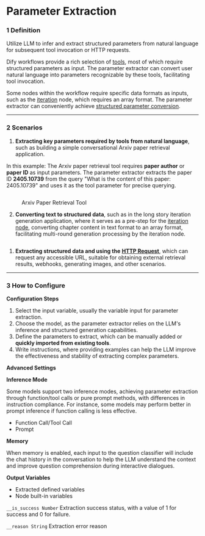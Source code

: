 # Parameter Extraction

### 1 Definition

Utilize LLM to infer and extract structured parameters from natural language for subsequent tool invocation or HTTP requests.

Dify workflows provide a rich selection of [tools](../../tools.md), most of which require structured parameters as input. The parameter extractor can convert user natural language into parameters recognizable by these tools, facilitating tool invocation.

Some nodes within the workflow require specific data formats as inputs, such as the [iteration](iteration.md#definition) node, which requires an array format. The parameter extractor can conveniently achieve [structured parameter conversion](iteration.md#example-1-long-article-iteration-generator).

***

### 2 Scenarios

1. **Extracting key parameters required by tools from natural language**, such as building a simple conversational Arxiv paper retrieval application.

In this example: The Arxiv paper retrieval tool requires **paper author** or **paper ID** as input parameters. The parameter extractor extracts the paper ID **2405.10739** from the query "What is the content of this paper: 2405.10739" and uses it as the tool parameter for precise querying.

<figure><img src="https://assets-docs.dify.ai/dify-enterprise-mintlify/en/guides/workflow/node/a8bae4106a015c76ebb0a165f2409458.png" alt=""><figcaption><p>Arxiv Paper Retrieval Tool</p></figcaption></figure>

2. **Converting text to structured data**, such as in the long story iteration generation application, where it serves as a pre-step for the [iteration node](iteration.md), converting chapter content in text format to an array format, facilitating multi-round generation processing by the iteration node.

<figure><img src="https://assets-docs.dify.ai/dify-enterprise-mintlify/en/guides/workflow/node/71d8e48d842342668f92e6dd84fc03c1.png" alt=""><figcaption></figcaption></figure>

1. **Extracting structured data and using the** [**HTTP Request**](https://docs.dify.ai/guides/workflow/node/http-request), which can request any accessible URL, suitable for obtaining external retrieval results, webhooks, generating images, and other scenarios.

***

### 3 How to Configure

**Configuration Steps**

1. Select the input variable, usually the variable input for parameter extraction.
2. Choose the model, as the parameter extractor relies on the LLM's inference and structured generation capabilities.
3. Define the parameters to extract, which can be manually added or **quickly imported from existing tools**.
4. Write instructions, where providing examples can help the LLM improve the effectiveness and stability of extracting complex parameters.

**Advanced Settings**

**Inference Mode**

Some models support two inference modes, achieving parameter extraction through function/tool calls or pure prompt methods, with differences in instruction compliance. For instance, some models may perform better in prompt inference if function calling is less effective.

* Function Call/Tool Call
* Prompt

**Memory**

When memory is enabled, each input to the question classifier will include the chat history in the conversation to help the LLM understand the context and improve question comprehension during interactive dialogues.

**Output Variables**

* Extracted defined variables
* Node built-in variables

`__is_success Number` Extraction success status, with a value of 1 for success and 0 for failure.

`__reason String` Extraction error reason
